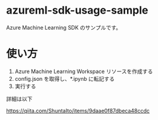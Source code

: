 # azureml-sdk-usage-sample

Azure Machine Learning SDK のサンプルです。

# 使い方

1. Azure Machine Learning Workspace リソースを作成する
1. config.json を取得し、*.ipynb に転記する
1. 実行する

詳細は以下

https://qiita.com/ShuntaIto/items/9daae0f87dbeca48ccdc